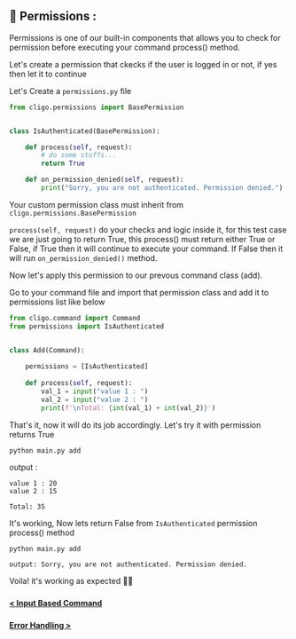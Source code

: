 ## 🔐 Permissions :

Permissions is one of our built-in components that allows you to check for
permission before executing your command process() method.

Let's create a permission that ckecks if the user is logged in or not, if yes
then let it to continue

Let's Create a `permissions.py` file
```python
from cligo.permissions import BasePermission


class IsAuthenticated(BasePermission):

    def process(self, request):
        # do some stuffs...
        return True

    def on_permission_denied(self, request):
        print("Sorry, you are not authenticated. Permission denied.")
```

Your custom permission class must inherit from `cligo.permissions.BasePermission`

`process(self, request)` do your checks and logic inside it, for this test case we are
just going to return True, this process() must return either True or False, if
True then it will continue to execute your command. If False then it will run
`on_permission_denied()` method.

Now let's apply this permission to our prevous command class (add).

Go to your command file and import that permission class and add it to permissions list like below
```python
from cligo.command import Command
from permissions import IsAuthenticated


class Add(Command):
    
    permissions = [IsAuthenticated]
    
    def process(self, request):
        val_1 = input("value 1 : ")
        val_2 = input("value 2 : ")
        print(f'\nTotal: {int(val_1) + int(val_2)}')
```

That's it, now it will do its job accordingly. Let's try it with permission returns True

```shell
python main.py add
```

output : 
```shell
value 1 : 20
value 2 : 15

Total: 35
```

It's working, Now lets return False from `IsAuthenticated` permission process() method

```shell
python main.py add
```

```shell
output: Sorry, you are not authenticated. Permission denied.
```

Voila! it's working as expected 🎉🥳

###

[<b> < Input Based Command </b>](5.InputBasedCommand.md)

###

[<b> Error Handling > </b>](7.ErrorHandling.md)
